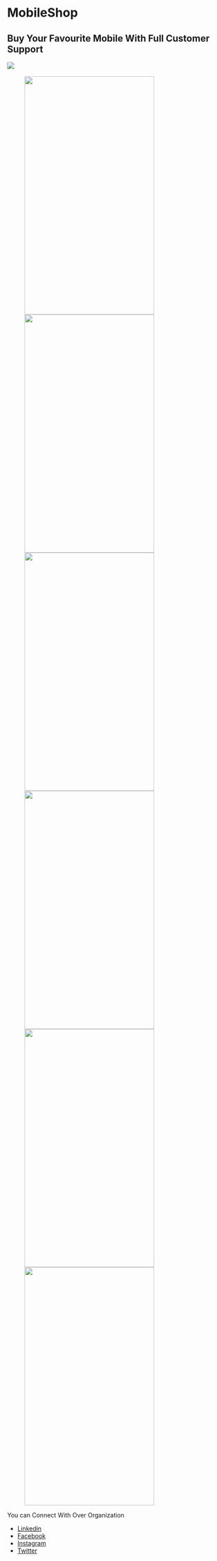 # MobileShop

## Buy Your Favourite Mobile With Full Customer Support

<img src="https://github.com/IT-Craft-Solution/MobileShop/blob/New/Screenshot/image.png">
<br/><br/>

<img src="https://github.com/IT-Craft-Solution/MobileShop/blob/master/Screenshot/image-1.jpeg" height="550" width="300" hspace="40">
<br/>
<img src="https://github.com/IT-Craft-Solution/MobileShop/blob/master/Screenshot/image-2.jpeg" height="550" width="300" hspace="40">
<br/>
<img src="https://github.com/IT-Craft-Solution/MobileShop/blob/master/Screenshot/image-3.jpeg" height="550" width="300" hspace="40">
<br/>
<img src="https://github.com/IT-Craft-Solution/MobileShop/blob/master/Screenshot/image-4.jpeg" height="550" width="300" hspace="40">
<br/>
<img src="https://github.com/IT-Craft-Solution/MobileShop/blob/master/Screenshot/image-5.jpeg" height="550" width="300" hspace="40">
<br/>
<img src="https://github.com/IT-Craft-Solution/MobileShop/blob/master/Screenshot/image-6.jpeg" height="550" width="300" hspace="40">
<br/>

You can Connect With Over Organization

- [Linkedin](https://www.linkedin.com/in/itcraftsolution/)
- [Facebook](https://www.facebook.com/itcraftsolution/?ref=pages_you_manage)
- [Instagram](https://www.instagram.com/itcraftsolution/)
- [Twitter](https://twitter.com/craft_solution)
